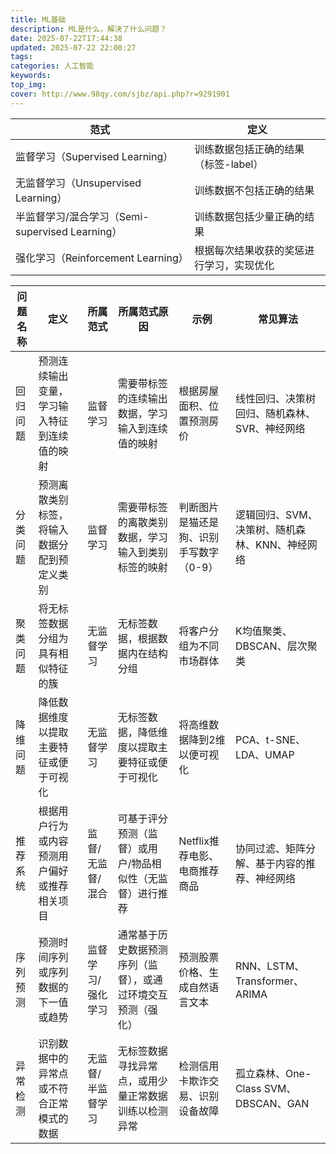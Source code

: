 ```yaml
---
title: ML基础
description: ML是什么，解决了什么问题？
date: 2025-07-22T17:44:38
updated: 2025-07-22 22:00:27
tags:
categories: 人工智能
keywords:
top_img:
cover: http://www.98qy.com/sjbz/api.php?r=9291901
---
```


|范式|定义|
|---|---|
|监督学习（Supervised Learning）|训练数据包括正确的结果（标签-label）|
|无监督学习（Unsupervised Learning）|训练数据不包括正确的结果|
|半监督学习/混合学习（Semi-supervised Learning）|训练数据包括少量正确的结果|
|强化学习（Reinforcement Learning）|根据每次结果收获的奖惩进行学习，实现优化|

|问题名称|定义|所属范式|所属范式原因|示例|常见算法|
|---|---|---|---|---|---|
|回归问题|预测连续输出变量，学习输入特征到连续值的映射|监督学习|需要带标签的连续输出数据，学习输入到连续值的映射|根据房屋面积、位置预测房价|线性回归、决策树回归、随机森林、SVR、神经网络|
|分类问题|预测离散类别标签，将输入数据分配到预定义类别|监督学习|需要带标签的离散类别数据，学习输入到类别标签的映射|判断图片是猫还是狗、识别手写数字（0-9）|逻辑回归、SVM、决策树、随机森林、KNN、神经网络|
|聚类问题|将无标签数据分组为具有相似特征的簇|无监督学习|无标签数据，根据数据内在结构分组|将客户分组为不同市场群体|K均值聚类、DBSCAN、层次聚类|
|降维问题|降低数据维度以提取主要特征或便于可视化|无监督学习|无标签数据，降低维度以提取主要特征或便于可视化|将高维数据降到2维以便可视化|PCA、t-SNE、LDA、UMAP|
|推荐系统|根据用户行为或内容预测用户偏好或推荐相关项目|监督/无监督/混合|可基于评分预测（监督）或用户/物品相似性（无监督）进行推荐|Netflix推荐电影、电商推荐商品|协同过滤、矩阵分解、基于内容的推荐、神经网络|
|序列预测|预测时间序列或序列数据的下一值或趋势|监督学习/强化学习|通常基于历史数据预测序列（监督），或通过环境交互预测（强化）|预测股票价格、生成自然语言文本|RNN、LSTM、Transformer、ARIMA|
|异常检测|识别数据中的异常点或不符合正常模式的数据|无监督/半监督学习|无标签数据寻找异常点，或用少量正常数据训练以检测异常|检测信用卡欺诈交易、识别设备故障|孤立森林、One-Class SVM、DBSCAN、GAN|